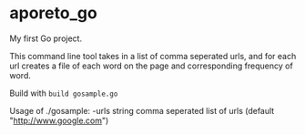 # aporeto_go

My first Go project.

This command line tool takes in a list of comma seperated urls, and for each url creates a file of each word on the page and corresponding frequency of word.

Build with `build gosample.go`

Usage of ./gosample:
  -urls string
      comma seperated list of urls (default "http://www.google.com")